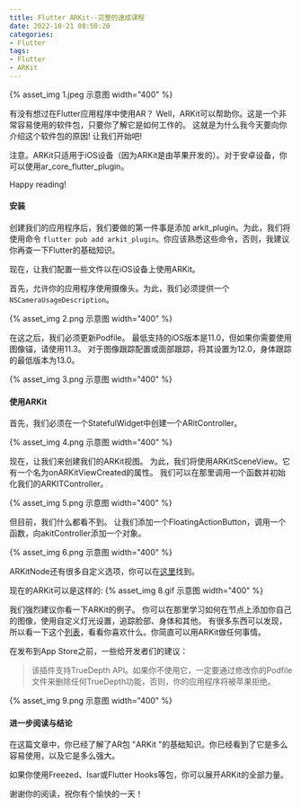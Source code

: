 ```yaml
---
title: Flutter ARKit--完整的速成课程
date: 2022-10-21 08:50:20
categories:
- Flutter
tags:
- Flutter
- ARKit
---
```


{% asset_img 1.jpeg 示意图 width="400" %}

有没有想过在Flutter应用程序中使用AR？
Well，ARKit可以帮助你。这是一个非常容易使用的软件包，只要你了解它是如何工作的。
这就是为什么我今天要向你介绍这个软件包的原因! 让我们开始吧!

<!--more-->

注意。ARKit只适用于iOS设备（因为ARKit是由苹果开发的）。对于安卓设备，你可以使用ar_core_flutter_plugin。

Happy reading!

#### 安装
创建我们的应用程序后，我们要做的第一件事是添加 arkit_plugin。为此，我们将使用命令
```flutter pub add arkit_plugin```。你应该熟悉这些命令，否则，我建议你再查一下Flutter的基础知识。

现在，让我们配置一些文件以在iOS设备上使用ARKit。

首先，允许你的应用程序使用摄像头。为此，我们必须提供一个```NSCameraUsageDescription```。

{% asset_img 2.png 示意图 width="400" %}

在这之后，我们必须更新Podfile。
最低支持的iOS版本是11.0，但如果你需要使用图像锚，请使用11.3。
对于图像跟踪配置或面部跟踪，将其设置为12.0，身体跟踪的最低版本为13.0。

{% asset_img 3.png 示意图 width="400" %}

#### 使用ARKit
首先，我们必须在一个StatefulWidget中创建一个ARitController。

{% asset_img 4.png 示意图 width="400" %}

现在，让我们来创建我们的ARKit视图。
为此，我们将使用ARKitSceneView。它有一个名为onARKitViewCreated的属性。
我们可以在那里调用一个函数并初始化我们的ARKITController。

{% asset_img 5.png 示意图 width="400" %}

但目前，我们什么都看不到。
让我们添加一个FloatingActionButton，调用一个函数，向akitController添加一个对象。

{% asset_img 6.png 示意图 width="400" %}

ARKitNode还有很多自定义选项，你可以在[这里](https://pub.dev/documentation/arkit_plugin/latest/arkit_plugin/ARKitNode-class.html)找到。

现在的ARKit可以是这样的:
{% asset_img 8.gif 示意图 width="400" %}

我们强烈建议你看一下ARKit的例子。
你可以在那里学习如何在节点上添加你自己的图像，使用自定义灯光设置，追踪脸部、身体和其他。
有很多东西可以发现，所以看一下这个[列表](https://pub.dev/packages/arkit_plugin#examples)，看看你喜欢什么。你简直可以用ARKit做任何事情。

在发布到App Store之前，一些给开发者们的建议：

> 该插件支持TrueDepth API。如果你不使用它，一定要通过修改你的Podfile文件来删除任何TrueDepth功能，否则，你的应用程序将被苹果拒绝。

{% asset_img 9.png 示意图 width="400" %}

#### 进一步阅读与结论
在这篇文章中，你已经了解了AR包 "ARKit "的基础知识。你已经看到了它是多么容易使用，以及它是多么强大。

如果你使用Freezed、Isar或Flutter Hooks等包，你可以展开ARKit的全部力量。

谢谢你的阅读，祝你有个愉快的一天！

<!-- https://tomicriedel.medium.com/4007f8b7f945 -->
